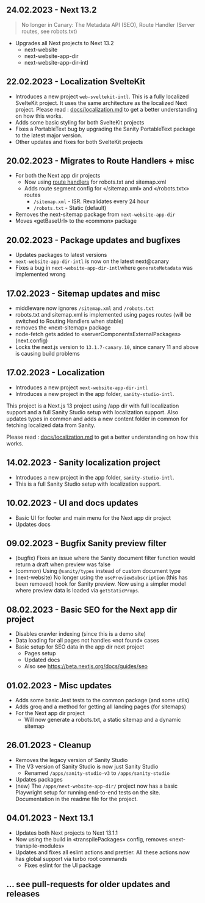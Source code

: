 ## 24.02.2023 - Next 13.2

> No longer in Canary: The Metadata API (SEO), Route Handler (Server routes, see robots.txt)

- Upgrades all Next projects to Next 13.2
  - next-website
  - next-website-app-dir
  - next-website-app-dir-intl

## 22.02.2023 - Localization SvelteKit

- Introduces a new project `web-sveltekit-intl`. This is a fully localized SvelteKit project. It uses the same architecture as the localized Next project. Please read : [docs/localization.md](docs/localization.md) to get a better understanding on how this works.
- Adds some basic styling for both SvelteKit projects
- Fixes a PortableText bug by upgrading the Sanity PortableText package to the latest major version.
- Other updates and fixes for both SvelteKit projects

## 20.02.2023 - Migrates to Route Handlers + misc

- For both the Next app dir projects
  - Now using [route handlers](https://beta.nextjs.org/docs/routing/route-handlers) for robots.txt and sitemap.xml
  - Adds route segment config for «/sitemap.xml» and «/robots.txtx» routes
    - `/sitemap.xml` - ISR. Revalidates every 24 hour
    - `/robots.txt` - Static (default)
- Removes the next-sitemap package from `next-website-app-dir`
- Moves «getBaseUrl» to the «common» package

## 20.02.2023 - Package updates and bugfixes

- Updates packages to latest versions
- `next-website-app-dir-intl` is now on the latest next@canary
- Fixes a bug in `next-website-app-dir-intl`where `generateMetadata` was implemented wrong

## 17.02.2023 - Sitemap updates and misc

- middleware now ignores `/sitemap.xml` and `/robots.txt`
- robots.txt and sitemap.xml is implemented using pages routes (will be switched to Routing Handlers when stable)
- removes the «next-sitemap» package
- node-fetch gets added to «serverComponentsExternalPackages» (next.config)
- Locks the next.js version to `13.1.7-canary.10`, since canary 11 and above is causing build problems

## 17.02.2023 - Localization

- Introduces a new project `next-website-app-dir-intl`
- Introduces a new project in the app folder, `sanity-studio-intl`.

This project is a Next.js 13 project using /app dir with full localization support and a full Sanity Studio setup with localization support.
Also updates types in common and adds a new content folder in common for fetching localized data from Sanity.

Please read : [docs/localization.md](docs/localization.md) to get a better understanding on how this works.

## 14.02.2023 - Sanity localization project

- Introduces a new project in the app folder, `sanity-studio-intl`.
- This is a full Sanity Studio setup with localization support.

## 10.02.2023 - UI and docs updates

- Basic UI for footer and main menu for the Next app dir project
- Updates docs

## 09.02.2023 - Bugfix Sanity preview filter

- (bugfix) Fixes an issue where the Sanity document filter function would return a draft when preview was false
- (common) Using `@sanity/types` instead of custom document type
- (next-website) No longer using the `usePreviewSubscription` (this has been removed) hook for Sanity preview. Now using a simpler model where preview data is loaded via `getStaticProps`.

## 08.02.2023 - Basic SEO for the Next app dir project

- Disables crawler indexing (since this is a demo site)
- Data loading for all pages not handles «not found» cases
- Basic setup for SEO data in the app dir next project
  - Pages setup
  - Updated docs
  - Also see https://beta.nextjs.org/docs/guides/seo

## 01.02.2023 - Misc updates

- Adds some basic Jest tests to the common package (and some utils)
- Adds groq and a method for getting all landing pages (for sitemaps)
- For the Next app dir project
  - Will now generate a robots.txt, a static sitemap and a dynamic sitemap

## 26.01.2023 - Cleanup

- Removes the legacy version of Sanity Studio
- The V3 version of Sanity Studio is now just Sanity Studio
  - Renamed `/apps/sanity-studio-v3` to `/apps/sanity-studio`
- Updates packages
- (new) The `/apps/next-website-app-dir/` project now has a basic Playwright setup for running end-to-end tests on the site.
  Documentation in the readme file for the project.

## 04.01.2023 - Next 13.1

- Updates both Next projects to Next 13.1.1
- Now using the build in «transpilePackages» config, removes «next-transpile-modules»
- Updates and fixes all eslint actions and prettier. All these actions now has global support via turbo root commands
  - Fixes eslint for the UI package

## ... see pull-requests for older updates and releases
